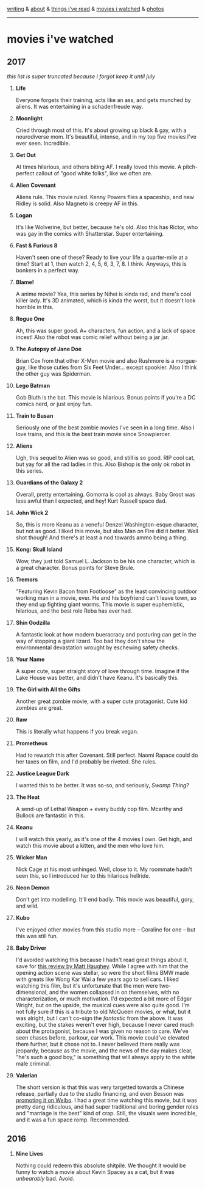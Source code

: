 [writing](index.md) & [about](about.md) & [things i've read](books.md) & [movies i watched](movies.md) & [photos](http://vsco.co/brookshelley/images/1)

---

# movies i've watched

## 2017

_this list is super truncated because i forgot keep it until july_

1. **Life**

    Everyone forgets their training, acts like an ass, and gets munched by aliens. It was entertaining in a schadenfreude way.

2. **Moonlight**

    Cried through most of this. It's about growing up black & gay, with a neurodiverse mom. It's beautiful, intense, and in my top five movies I've ever seen. Incredible.

3. **Get Out**

    At times hilarious, and others biting AF. I really loved this movie. A pitch-perfect callout of "good white folks", like we often are.

2. **Alien Covenant**

    Aliens rule. This movie ruled. Kenny Powers flies a spaceship, and new Ridley is solid. Also Magneto is creepy AF in this.

3. **Logan**

    It's like Wolverine, but better, because he's old. Also this has Rictor, who was gay in the comics with Shatterstar. Super entertaining.

4. **Fast & Furious 8**

    Haven't seen one of these? Ready to live your life a quarter-mile at a time? Start at 1, then watch 2, 4, 5, 6, 3, 7, 8. I think. Anyways, this is bonkers in a perfect way.

5. **Blame!**

    A anime movie? Yea, this series by Nihei is kinda rad, and there's cool killer lady. It's 3D animated, which is kinda the worst, but it doesn't look horrible in this.

6. **Rogue One**

    Ah, this was super good. A+ characters, fun action, and a lack of space incest! Also the robot was comic relief without being a jar jar.

7. **The Autopsy of Jane Doe**

    Brian Cox from that other X-Men movie and also Rushmore is a morgue-guy, like those cuties from Six Feet Under... except spookier. Also I think the other guy was Spiderman.

8. **Lego Batman**

    Gob Bluth is the bat. This movie is hilarious. Bonus points if you're a DC comics nerd, or just enjoy fun.

9. **Train to Busan**

    Seriously one of the best zombie movies I've seen in a long time. Also I love trains, and this is the best train movie since Snowpiercer.

10. **Aliens**

    Ugh, this sequel to Alien was so good, and still is so good. RIP cool cat, but yay for all the rad ladies in this. Also Bishop is the only ok robot in this series.

11. **Guardians of the Galaxy 2**

    Overall, pretty entertaining. Gomorra is cool as always. Baby Groot was less awful than I expected, and hey! Kurt Russell space dad.

12. **John Wick 2**

    So, this is more Keanu as a veneful Denzel Washington-esque character, but not as good. I liked this movie, but also Man on Fire did it better. Well shot though! And there's at least a nod towards ammo being a thing.

13. **Kong: Skull Island**

    Wow, they just told Samuel L. Jackson to be his one character, which is a great character. Bonus points for Steve Brule.

14. **Tremors**

    "Featuring Kevin Bacon from Footloose" as the least convincing outdoor working man in a movie, ever. He and his boyfriend can't leave town, so they end up fighting giant worms. This movie is super euphemistic, hilarious, and the best role Reba has ever had.

15. **Shin Godzilla**

    A fantastic look at how modern bueracracy and posturing can get in the way of stopping a giant lizard. Too bad they don't show the environmental devastation wrought by eschewing safety checks.

16. **Your Name**

    A super cute, super straight story of love through time. Imagine if the Lake House was better, and didn't have Keanu. It's basically this.

17. **The Girl with All the Gifts**

    Another great zombie movie, with a super cute protagonist. Cute kid zombies are great.

18. **Raw**

    This is literally what happens if you break vegan.

19. **Prometheus**

    Had to rewatch this after Covenant. Still perfect. Naomi Rapace could do her taxes on film, and I'd probably be riveted. She rules.

20. **Justice League Dark**

    I wanted this to be better. It was so-so, and seriously, _Swamp Thing_?

21. **The Heat**

    A send-up of Lethal Weapon + every buddy cop film. Mcarthy and Bullock are fantastic in this.

22. **Keanu**

    I will watch this yearly, as it's one of the 4 movies I own. Get high, and watch this movie about a kitten, and the men who love him.

23. **Wicker Man**

    Nick Cage at his most unhinged. Well, close to it. My roommate hadn't seen this, so I introduced her to this hilarious hellride.

24. **Neon Demon**

    Don't get into modelling. It'll end badly. This movie was beautiful, gory, and wild.

25. **Kubo**

    I've enjoyed other movies from this studio more – Coraline for one – but this was still fun.

26. **Baby Driver**

    I'd avoided watching this because I hadn't read great things about it, save for [this review by Matt Haughey](https://15minutes.inthemorni.ng/baby-driver-was-fantastic-2acd21be54ba). While I agree with him that the opening action scene was stellar, so were the short films BMW made with greats like Wong Kar Wai a few years ago to sell cars. I liked watching this film, but it's unfortunate that the men were two-dimensional, and the women collapsed in on themselves, with no characterization, or much motivation. I'd expected a bit more of Edgar Wright, but on the upside, the musical cues were also quite good. I'm not fully sure if this is a tribute to old McQueen movies, or what, but it was alright, but I can't co-sign the _fantastic_ from the above. It was exciting, but the stakes weren't ever high, because I never cared much about the protagonist, because I was given no reason to care. We've seen chases before, parkour, car work. This movie could've elevated them further, but it chose not to. I never believed there really was jeopardy, because as the movie, and the news of the day makes clear, "he's such a good boy," is something that will always apply to the white male criminal.

27. **Valerian**

    The short version is that this was very targetted towards a Chinese release, partially due to the studio financing, and even Besson was [promoting it on Weibo](http://chinafilminsider.com/valerian-city-thousand-planets-passes-china-censorship/). I had a great time watching this movie, but it was pretty dang ridiculous, and had super traditional and boring gender roles and "marriage is the best" kind of crap. Still, the visuals were incredible, and it was a fun space romp. Recommended.

## 2016

1. **Nine Lives**

    Nothing could redeem this absolute shitpile. We thought it would be funny to watch a movie about Kevin Spacey as a cat, but it was _unbearably_ bad. Avoid.
